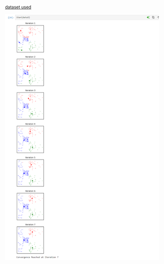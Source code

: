 [dataset used](https://www.kaggle.com/code/heeraldedhia/kmeans-clustering-for-customer-data/input)

![Image](./iteration.png)
